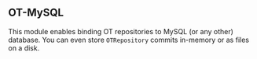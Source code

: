 ## OT-MySQL

This module enables binding OT repositories to MySQL (or any other) database. You can even store `OTRepository` commits 
in-memory or as files on a disk.